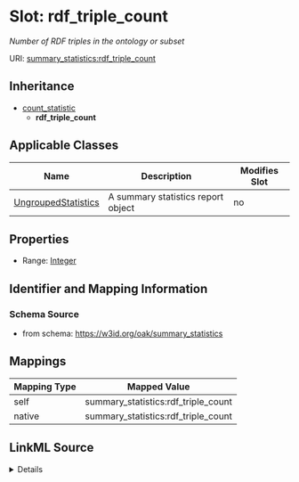 

# Slot: rdf_triple_count


_Number of RDF triples in the ontology or subset_





URI: [summary_statistics:rdf_triple_count](https://w3id.org/oaklib/summary_statistics.rdf_triple_count)




## Inheritance

* [count_statistic](count_statistic.md)
    * **rdf_triple_count**






## Applicable Classes

| Name | Description | Modifies Slot |
| --- | --- | --- |
| [UngroupedStatistics](UngroupedStatistics.md) | A summary statistics report object |  no  |







## Properties

* Range: [Integer](Integer.md)





## Identifier and Mapping Information







### Schema Source


* from schema: https://w3id.org/oak/summary_statistics




## Mappings

| Mapping Type | Mapped Value |
| ---  | ---  |
| self | summary_statistics:rdf_triple_count |
| native | summary_statistics:rdf_triple_count |




## LinkML Source

<details>
```yaml
name: rdf_triple_count
description: Number of RDF triples in the ontology or subset
from_schema: https://w3id.org/oak/summary_statistics
rank: 1000
is_a: count_statistic
alias: rdf_triple_count
owner: UngroupedStatistics
domain_of:
- UngroupedStatistics
slot_group: owl_statistic_group
range: integer

```
</details>